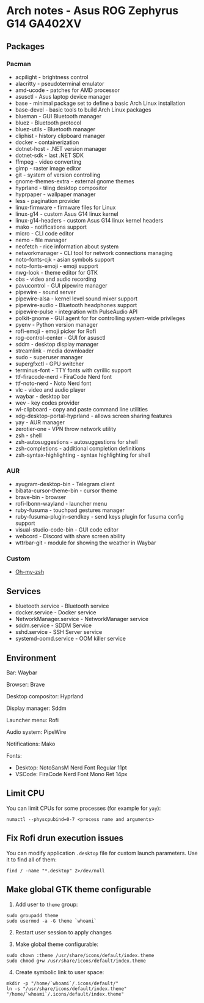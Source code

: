 # Arch notes - Asus ROG Zephyrus G14 GA402XV

## Packages

### Pacman

* acpilight - brightness control
* alacritty - pseudoterminal emulator
* amd-ucode - patches for AMD processor
* asusctl - Asus laptop device manager
* base - minimal package set to define a basic Arch Linux installation
* base-devel - basic tools to build Arch Linux packages
* blueman - GUI Bluetooth manager
* bluez - Bluetooth protocol
* bluez-utils - Bluetooth manager
* cliphist - history clipboard manager
* docker - containerization
* dotnet-host - .NET version manager
* dotnet-sdk - last .NET SDK
* ffmpeg - video converting
* gimp - raster image editor
* git - system of version controlling
* gnome-themes-extra - external gnome themes
* hyprland - tiling desktop compositor
* hyprpaper - wallpaper manager
* less - pagination provider
* linux-firmware - firmware files for Linux
* linux-g14 - custom Asus G14 linux kernel
* linux-g14-headers - custom Asus G14 linux kernel headers
* mako - notifications support
* micro - CLI code editor
* nemo - file manager
* neofetch - rice information about system
* networkmanager - CLI tool for network connections managing
* noto-fonts-cjk - asian symbols support
* noto-fonts-emoji - emoji support
* nwg-look - theme editor for GTK
* obs - video and audio recording
* pavucontrol - GUI pipewire manager
* pipewire - sound server
* pipewire-alsa - kernel level sound mixer support
* pipewire-audio - Bluetooth headphones support
* pipewire-pulse - integration with PulseAudio API
* polkit-gnome - GUI agent for for controlling system-wide privileges
* pyenv - Python version manager
* rofi-emoji - emoji picker for Rofi
* rog-control-center - GUI for asusctl
* sddm - desktop display manager
* streamlink - media downloader
* sudo - superuser manager
* supergfxctl - GPU switcher
* terminus-font - TTY fonts with cyrillic support
* ttf-firacode-nerd - FiraCode Nerd font
* ttf-noto-nerd - Noto Nerd font
* vlc - video and audio player
* waybar - desktop bar
* wev - key codes provider
* wl-clipboard - copy and paste command line utilities
* xdg-desktop-portal-hyprland - allows screen sharing features
* yay - AUR manager
* zerotier-one - VPN throw network utility
* zsh - shell
* zsh-autosuggestions - autosuggestions for shell
* zsh-completions - additional completion definitions
* zsh-syntax-highlighting - syntax highlighting for shell

### AUR

* ayugram-desktop-bin - Telegram client
* bibata-cursor-theme-bin - cursor theme
* brave-bin - browser
* rofi-lbonn-wayland - launcher menu
* ruby-fusuma - touchpad gestures manager
* ruby-fusuma-plugin-sendkey - send keys plugin for fusuma config support
* visual-studio-code-bin - GUI code editor
* webcord - Discord with share screen ability
* wttrbar-git - module for showing the weather in Waybar

### Custom

* [Oh-my-zsh](https://github.com/ohmyzsh/ohmyzsh/)

## Services

* bluetooth.service - Bluetooth service
* docker.service - Docker service
* NetworkManager.service - NetworkManager service
* sddm.service - SDDM Service
* sshd.service - SSH Server service
* systemd-oomd.service - OOM killer service

## Environment

Bar: Waybar

Browser: Brave

Desktop compositor: Hyprland

Display manager: Sddm

Launcher menu: Rofi

Audio system: PipeWire

Notifications: Mako

Fonts:

* Desktop: NotoSansM Nerd Font Regular 11pt
* VSCode: FiraCode Nerd Font Mono Ret 14px

## Limit CPU

You can limit CPUs for some processes (for example for `yay`):

```shell
numactl --physcpubind=0-7 <process name and arguments>
```

## Fix Rofi drun execution issues

You can modify application `.desktop` file for custom launch parameters. Use it to find all of them:

```shell
find / -name "*.desktop" 2>/dev/null
```

## Make global GTK theme configurable

1. Add user to `theme` group:

```shell
sudo groupadd theme
sudo usermod -a -G theme `whoami`
```

2. Restart user session to apply changes

3. Make global theme configurable:

```shell
sudo chown :theme /usr/share/icons/default/index.theme
sudo chmod g+w /usr/share/icons/default/index.theme
```

4. Create symbolic link to user space:
```shell
mkdir -p "/home/`whoami`/.icons/default/"
ln -s "/usr/share/icons/default/index.theme" "/home/`whoami`/.icons/default/index.theme"
```
